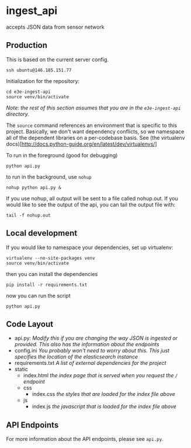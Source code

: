 # ingest_api
accepts JSON data from sensor network

## Production

This is based on the current server config.

    ssh ubuntu@146.185.151.77

Initialization for the repository:

    cd e3e-ingest-api
    source venv/bin/activate

_Note: the rest of this section assumes that you are in the `e3e-ingest-api` directory._

The `source` command references an environment that is specific to this project. Basically, we don't want dependency conflicts, so we namespace all of the dependent libraries on a per-codebase basis. See (the virtualenv docs)[http://docs.python-guide.org/en/latest/dev/virtualenvs/]

To run in the foreground (good for debugging)

    python api.py

to run in the background, use `nohup`

    nohup python api.py &

If you use nohup, all output will be sent to a file called nohup.out. If you would like to see the output of the api, you can tail the output file with:

    tail -f nohup.out

## Local development

If you would like to namespace your dependencies, set up virtualenv:

    virtualenv --no-site-packages venv
    source venv/bin/activate

then you can install the dependencies

    pip install -r requirements.txt

now you can run the script

    python api.py

## Code Layout

* api.py: _Modify this if you are changing the way JSON is ingested or provided. This also has the information about the endpoints_
* config.ini _You probably won't need to worry about this. This just specifies the location of the elasticsearch instance_
* requirements.txt _A list of external dependencies for the project_
* static
    - index.html _the index page that is served when you request the `/` endpoint_
    - css
        * index.css _the styles that are loaded for the index file above_
    - js
        * index.js _the javascript that is loaded for the index file above_

## API Endpoints

For more information about the API endpoints, please see `api.py`.

